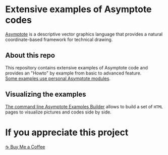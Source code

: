 # Extensive examples of Asymptote codes

[Asymptote](https://asymptote.sourceforge.io/) is a descriptive vector
graphics language that provides a natural coordinate-based framework
for technical drawing.

## About this repo

This repository contains extensive examples of Asymptote code and
provides an "Howto" by example from basic to advanced feature.  
[Some examples use personal Asymptote modules](https://github.com/pivaldi/asymptote-packages).

## Visualizing the examples

[The command line Asymptote Examples Builder](https://github.com/pivaldi/asymptote-exemples-builder)
allows to build a set of `HTML` pages to visualize pictures and codes side by side.  

# If you appreciate this project

[☕ Buy Me a Coffee](https://buymeacoffee.com/pivaldi)
